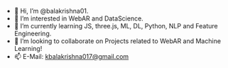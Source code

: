 - 👋 Hi, I’m @balakrishna01.
- 👀 I’m interested in WebAR and DataScience.
- 🌱 I’m currently learning JS, three.js, ML, DL, Python, NLP and Feature Engineering.
- 💞️ I’m looking to collaborate on Projects related to WebAR and Machine Learning!
- 📫 E-Mail: kbalakrishna017@gmail.com 

<!---
balakrishna01/balakrishna01 is a ✨ special ✨ repository because its `README.md` (this file) appears on your GitHub profile.
You can click the Preview link to take a look at your changes.
--->
